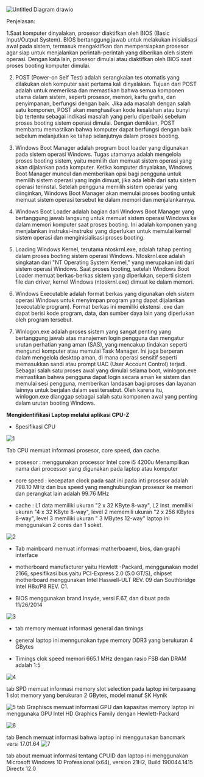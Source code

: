 
![Untitled Diagram drawio](https://github.com/anggiadwi/SysOP24-3123521028/assets/160558458/8138467d-3ef3-475e-8a7a-be24f9d65aab)


Penjelasan:



  1.Saat komputer dinyalakan, prosesor diaktifkan oleh BIOS (Basic Input/Output System). BIOS bertanggung jawab untuk melakukan inisialisasi awal pada sistem, termasuk mengaktifkan dan mempersiapkan prosesor agar siap untuk menjalankan perintah-perintah yang diberikan oleh sistem operasi. Dengan kata lain, prosesor dimulai atau diaktifkan oleh BIOS saat proses booting komputer dimulai.

2. POST (Power-on Self Test) adalah serangkaian tes otomatis yang dilakukan oleh komputer saat pertama kali dinyalakan. Tujuan dari POST adalah untuk memeriksa dan memastikan bahwa semua komponen utama dalam sistem, seperti prosesor, memori, kartu grafis, dan penyimpanan, berfungsi dengan baik. Jika ada masalah dengan salah satu komponen, POST akan menghasilkan kode kesalahan atau bunyi bip tertentu sebagai indikasi masalah yang perlu diperbaiki sebelum proses booting sistem operasi dimulai. Dengan demikian, POST membantu memastikan bahwa komputer dapat berfungsi dengan baik sebelum melanjutkan ke tahap selanjutnya dalam proses booting.

3. Windows Boot Manager adalah program boot loader yang digunakan pada sistem operasi Windows. Tugas utamanya adalah mengelola proses booting sistem, yaitu memilih dan memuat sistem operasi yang akan dijalankan pada komputer. Ketika komputer dinyalakan, Windows Boot Manager muncul dan memberikan opsi bagi pengguna untuk memilih sistem operasi yang ingin dimuat, jika ada lebih dari satu sistem operasi terinstal. Setelah pengguna memilih sistem operasi yang diinginkan, Windows Boot Manager akan memulai proses booting untuk memuat sistem operasi tersebut ke dalam memori dan menjalankannya.
4. Windows Boot Loader adalah bagian dari Windows Boot Manager yang bertanggung jawab langsung untuk memuat sistem operasi Windows ke dalam memori komputer saat proses booting. Ini adalah komponen yang menjalankan instruksi-instruksi yang diperlukan untuk memulai kernel sistem operasi dan menginisialisasi proses booting. 
5. Loading Windows Kernel, terutama ntoskrnl.exe, adalah tahap penting dalam proses booting sistem operasi Windows. Ntoskrnl.exe adalah singkatan dari "NT Operating System Kernel," yang merupakan inti dari sistem operasi Windows. Saat proses booting, setelah Windows Boot Loader memuat berkas-berkas sistem yang diperlukan, seperti sistem file dan driver, kernel Windows (ntoskrnl.exe) dimuat ke dalam memori.
6. Windows Executable adalah format berkas yang digunakan oleh sistem operasi Windows untuk menyimpan program yang dapat dijalankan (executable program). Format berkas ini memiliki ekstensi .exe dan dapat berisi kode program, data, dan sumber daya lain yang diperlukan oleh program tersebut.
7. Winlogon.exe adalah proses sistem yang sangat penting yang bertanggung jawab atas manajemen login pengguna dan mengatur urutan perhatian yang aman (SAS), yang mencakup tindakan seperti mengunci komputer atau memulai Task Manager. Ini juga berperan dalam mengelola desktop aman, di mana operasi sensitif seperti memasukkan sandi atau prompt UAC (User Account Control) terjadi.
Sebagai salah satu proses awal yang dimulai selama boot, winlogon.exe memastikan bahwa pengguna dapat login secara aman ke sistem dan memulai sesi pengguna, memberikan landasan bagi proses dan layanan lainnya untuk berjalan dalam sesi tersebut. Oleh karena itu, winlogon.exe dianggap sebagai salah satu komponen awal yang penting dalam urutan booting Windows.

**Mengidentifikasi Laptop melalui aplikasi CPU-Z**

- Spesifikasi CPU
  
![1](https://github.com/anggiadwi/SysOP24-3123521028/assets/160558458/a21202a2-05ac-43fb-b541-59d5341bf111)

Tab CPU memuat informasi prosesor, core speed, dan cache.

- prosesor : menggunakan processor Intel core i5 4200u Menampilkan nama dari processor yang digunakan pada laptop atau komputer

- core speed : kecepatan clock pada saat ini pada inti prosesor adalah 798.10 MHz dan bus speed yang menghubungkan prosesor ke 
  memori dan perangkat lain adalah 99.76 MHz

- cache : L1 data memiliki ukuran "2 x 32 KByte 8-way", L2 inst. memiliki ukuran "4 x 32 KByte 8-way", level 2 mememili ukuran "2 x 256 KBytes 8-way", level 3 memiliki ukuran " 3 MBytes 12-way" laptop ini menggunakan 2 cores dan 1 soket.

![2](https://github.com/anggiadwi/SysOP24-3123521028/assets/160558458/12c1978d-856b-4ab9-b657-9ca9d2f29988)

- Tab mainboard memuat informasi matherboaerd, bios, dan graphi interface

- motherboard manufacturer yaitu Hewlett -Packard, menggunakan model 2166, spesifikasi bus yaitu PCI-Express 2.0 (5.0 GT/S), chipset motherboard menggunakan Intel Haswell-ULT  REV. 09 dan Southbridge Intel H8x/P8 REV. C1.

- BIOS menggunakan brand Insyde, versi F.67, dan dibuat pada 11/26/2014

![3](https://github.com/anggiadwi/SysOP24-3123521028/assets/160558458/889761bc-9a76-4781-a8c0-fda328252d55)

- tab memory memuat informasi general dan timings

- general laptop ini menngunakan type memory DDR3 yang berukuran 4 GBytes

- Timings clok speed memori 665.1 MHz dengan rasio FSB dan DRAM adalah 1:5

![4](https://github.com/anggiadwi/SysOP24-3123521028/assets/160558458/a4a4ba05-33ef-4698-9c1f-ff034f3abd68)

tab SPD memuat informasi memory slot selection pada laptop ini terpasang 1 slot memory yang berukuran 2 GBytes, model manuf SK Hynik

![5](https://github.com/anggiadwi/SysOP24-3123521028/assets/160558458/3b53cc29-887a-49c0-8edc-27014d3d322e)
tab Graphiscs memuat informasi GPU dan kapasitas memory laptop ini menggunaka GPU Intel HD Graphics Family dengan Hewlett-Packard

![6](https://github.com/anggiadwi/SysOP24-3123521028/assets/160558458/471b9acd-748f-448e-b5bc-a8c3ad85146a)

tab Bench memuat informasi bahwa laptop ini menggunakan bancmark versi 17.01.64
![7](https://github.com/anggiadwi/SysOP24-3123521028/assets/160558458/5634c90e-3e08-4260-b99b-6413674c19ec)

tab about memuat informasi tentang CPUID dan laptop ini menggunakan Microsoft Windows 10 Professional (x64), version 21H2, Build 190044.1415 Directx 12.0
